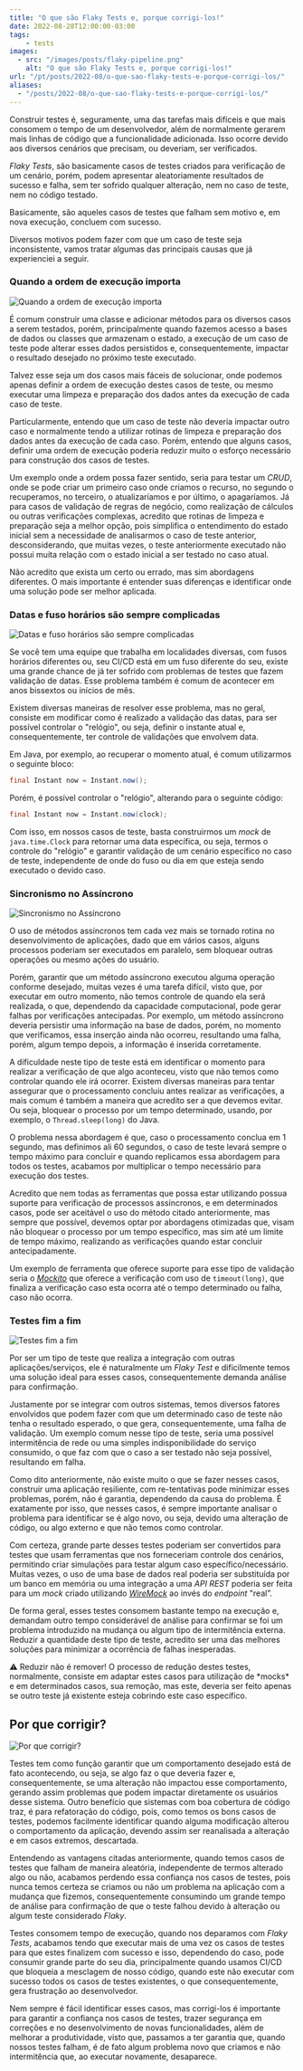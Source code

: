 ```yaml
---
title: "O que são Flaky Tests e, porque corrigi-los!"
date: 2022-08-28T12:00:00-03:00
tags:
    - tests
images: 
  - src: "/images/posts/flaky-pipeline.png"
    alt: "O que são Flaky Tests e, porque corrigi-los!"
url: "/pt/posts/2022-08/o-que-sao-flaky-tests-e-porque-corrigi-los/"
aliases:
  - "/posts/2022-08/o-que-sao-flaky-tests-e-porque-corrigi-los/"
---
```


Construir testes é, seguramente, uma das tarefas mais difíceis e que mais consomem o tempo de um desenvolvedor, além de normalmente gerarem mais linhas de código que a funcionalidade adicionada. Isso ocorre devido aos diversos cenários que precisam, ou deveriam, ser verificados.

*Flaky Tests*, são basicamente casos de testes criados para verificação de um cenário, porém, podem apresentar aleatoriamente resultados de sucesso e falha, sem ter sofrido qualquer alteração, nem no caso de teste, nem no código testado.

Basicamente, são aqueles casos de testes que falham sem motivo e, em nova execução, concluem com sucesso.

Diversos motivos podem fazer com que um caso de teste seja inconsistente, vamos tratar algumas das principais causas que já experienciei a seguir.

### Quando a ordem de execução importa

![Quando a ordem de execução importa](/images/posts/pexels-shy-sol-65562.jpg#floatleft)

É comum construir uma classe e adicionar métodos para os diversos casos a serem testados, porém, principalmente quando fazemos acesso a bases de dados ou classes que armazenam o estado, a execução de um caso de teste pode alterar esses dados persistidos e, consequentemente, impactar o resultado desejado no próximo teste executado.

Talvez esse seja um dos casos mais fáceis de solucionar, onde podemos apenas definir a ordem de execução destes casos de teste, ou mesmo executar uma limpeza e preparação dos dados antes da execução de cada caso de teste.

Particularmente, entendo que um caso de teste não deveria impactar outro caso e normalmente tendo a utilizar rotinas de limpeza e preparação dos dados antes da execução de cada caso. Porém, entendo que alguns casos, definir uma ordem de execução poderia reduzir muito o esforço necessário para construção dos casos de testes.

Um exemplo onde a ordem possa fazer sentido, seria para testar um *CRUD*, onde se pode criar um primeiro caso onde criamos o recurso, no segundo o recuperamos, no terceiro, o atualizaríamos e por último, o apagaríamos. Já para casos de validação de regras de negócio, como realização de cálculos ou outras verificações complexas, acredito que rotinas de limpeza e preparação seja a melhor opção, pois simplifica o entendimento do estado inicial sem a necessidade de analisarmos o caso de teste anterior, desconsiderando, que muitas vezes, o teste anteriormente executado não possui muita relação com o estado inicial a ser testado no caso atual.

Não acredito que exista um certo ou errado, mas sim abordagens diferentes. O mais importante é entender suas diferenças e identificar onde uma solução pode ser melhor aplicada.

### Datas e fuso horários são sempre complicadas

![Datas e fuso horários são sempre complicadas](/images/posts/pexels-andrey-grushnikov-707676.jpg#floatright)

Se você tem uma equipe que trabalha em localidades diversas, com fusos horários diferentes ou, seu CI/CD está em um fuso diferente do seu, existe uma grande chance de já ter sofrido com problemas de testes que fazem validação de datas. Esse problema também é comum de acontecer em anos bissextos ou inícios de mês.

Existem diversas maneiras de resolver esse problema, mas no geral, consiste em modificar como é realizado a validação das datas, para ser possível controlar o "relógio", ou seja, definir o instante atual e, consequentemente, ter controle de validações que envolvem data.

Em Java, por exemplo, ao recuperar o momento atual, é comum utilizarmos o seguinte bloco:

```java
final Instant now = Instant.now();
```

Porém, é possível controlar o "relógio", alterando para o seguinte código:

```java
final Instant now = Instant.now(clock);
```

Com isso, em nossos casos de teste, basta construirmos um *mock* de `java.time.Clock` para retornar uma data específica, ou seja, termos o controle do "relógio" e garantir validação de um cenário específico no caso de teste, independente de onde do fuso ou dia em que esteja sendo executado o devido caso.

### Sincronismo no Assíncrono

![Sincronismo no Assíncrono](/images/posts/pexels-connor-martin-5526115.jpg#floatleft)

O uso de métodos assíncronos tem cada vez mais se tornado rotina no desenvolvimento de aplicações, dado que em vários casos, alguns processos poderiam ser executados em paralelo, sem bloquear outras operações ou mesmo ações do usuário.

Porém, garantir que um método assíncrono executou alguma operação conforme desejado, muitas vezes é uma tarefa difícil, visto que, por executar em outro momento, não temos controle de quando ela será realizada, o que, dependendo da capacidade computacional, pode gerar falhas por verificações antecipadas. Por exemplo, um método assíncrono deveria persistir uma informação na base de dados, porém, no momento que verificamos, essa inserção ainda não ocorreu, resultando uma falha, porém, algum tempo depois, a informação é inserida corretamente.

A dificuldade neste tipo de teste está em identificar o momento para realizar a verificação de que algo aconteceu, visto que não temos como controlar quando ele irá ocorrer. Existem diversas maneiras para tentar assegurar que o processamento concluiu antes realizar as verificações, a mais comum é também a maneira que acredito ser a que devemos evitar. Ou seja, bloquear o processo por um tempo determinado, usando, por exemplo, o `Thread.sleep(long)` do Java.

O problema nessa abordagem é que, caso o processamento conclua em 1 segundo, mas definimos ali 60 segundos, o caso de teste levará sempre o tempo máximo para concluir e quando replicamos essa abordagem para todos os testes, acabamos por multiplicar o tempo necessário para execução dos testes.

Acredito que nem todas as ferramentas que possa estar utilizando possua suporte para verificação de processos assíncronos, e em determinados casos, pode ser aceitável o uso do método citado anteriormente, mas sempre que possível, devemos optar por abordagens otimizadas que, visam não bloquear o processo por um tempo específico, mas sim até um limite de tempo máximo, realizando as verificações quando estar concluir antecipadamente. 

Um exemplo de ferramenta que oferece suporte para esse tipo de validação seria o *[Mockito](https://javadoc.io/doc/org.mockito/mockito-core/latest/org/mockito/Mockito.html#22)* que oferece a verificação com uso de `timeout(long)`, que finaliza a verificação caso esta ocorra até o tempo determinado ou falha, caso não ocorra.

### Testes fim a fim

![Testes fim a fim](/images/posts/pexels-clark-cruz-2911364.jpg#floatright)

Por ser um tipo de teste que realiza a integração com outras aplicações/serviços, ele é naturalmente um *Flaky Test* e dificilmente temos uma solução ideal para esses casos, consequentemente demanda análise para confirmação.

Justamente por se integrar com outros sistemas, temos diversos fatores envolvidos que podem fazer com que um determinado caso de teste não tenha o resultado esperado, o que gera, consequentemente, uma falha de validação. Um exemplo comum nesse tipo de teste, seria uma possível intermitência de rede ou uma simples indisponibilidade do serviço consumido, o que faz com que o caso a ser testado não seja possível, resultando em falha.

Como dito anteriormente, não existe muito o que se fazer nesses casos, construir uma aplicação resiliente, com re-tentativas pode minimizar esses problemas, porém, não é garantia, dependendo da causa do problema. É exatamente por isso, que nesses casos, é sempre importante analisar o problema para identificar se é algo novo, ou seja, devido uma alteração de código, ou algo externo e que não temos como controlar.

Com certeza, grande parte desses testes poderiam ser convertidos para testes que usam ferramentas que nos forneceriam controle dos cenários, permitindo criar simulações para testar algum caso específico/necessário. Muitas vezes, o uso de uma base de dados real poderia ser substituída por um banco em memória ou uma integração a uma *API REST* poderia ser feita para um *mock* criado utilizando *[WireMock](https://wiremock.org/)* ao invés do *endpoint* "real”.

De forma geral, esses testes consomem bastante tempo na execução e, demandam outro tempo considerável de análise para confirmar se foi um problema introduzido na mudança ou algum tipo de intermitência externa. Reduzir a quantidade deste tipo de teste, acredito ser uma das melhores soluções para minimizar a ocorrência de falhas inesperadas.

<aside>
⚠️ Reduzir não é remover! O processo de redução destes testes, normalmente, consiste em adaptar estes casos para utilização de *mocks* e em determinados casos, sua remoção, mas este, deveria ser feito apenas se outro teste já existente esteja cobrindo este caso específico.
</aside>

## Por que corrigir?

![Por que corrigir?](/images/posts/pexels-ann-h-12347774.jpg#floatleft)

Testes tem como função garantir que um comportamento desejado está de fato acontecendo, ou seja, se algo faz o que deveria fazer e, consequentemente, se uma alteração não impactou esse comportamento, gerando assim problemas que podem impactar diretamente os usuários desse sistema. Outro benefício que sistemas com boa cobertura de código traz, é para refatoração do código, pois, como temos os bons casos de testes, podemos facilmente identificar quando alguma modificação alterou o comportamento da aplicação, devendo assim ser reanalisada a alteração e em casos extremos, descartada.

Entendendo as vantagens citadas anteriormente, quando temos casos de testes que falham de maneira aleatória, independente de termos alterado algo ou não, acabamos perdendo essa confiança nos casos de testes, pois nunca temos certeza se criamos ou não um problema na aplicação com a mudança que fizemos, consequentemente consumindo um grande tempo de análise para confirmação de que o teste falhou devido à alteração ou algum teste considerado *Flaky*.

Testes consomem tempo de execução, quando nos deparamos com *Flaky Tests*, acabamos tendo que executar mais de uma vez os casos de testes para que estes finalizem com sucesso e isso, dependendo do caso, pode consumir grande parte do seu dia, principalmente quando usamos CI/CD que bloqueia a mesclagem de nosso código, quando este não executar com sucesso todos os casos de testes existentes, o que consequentemente, gera frustração ao desenvolvedor.

Nem sempre é fácil identificar esses casos, mas corrigi-los é importante para garantir a confiança nos casos de testes, trazer segurança em correções e no desenvolvimento de novas funcionalidades, além de melhorar a produtividade, visto que, passamos a ter garantia que, quando nossos testes falham, é de fato algum problema novo que criamos e não intermitência que, ao executar novamente, desaparece.